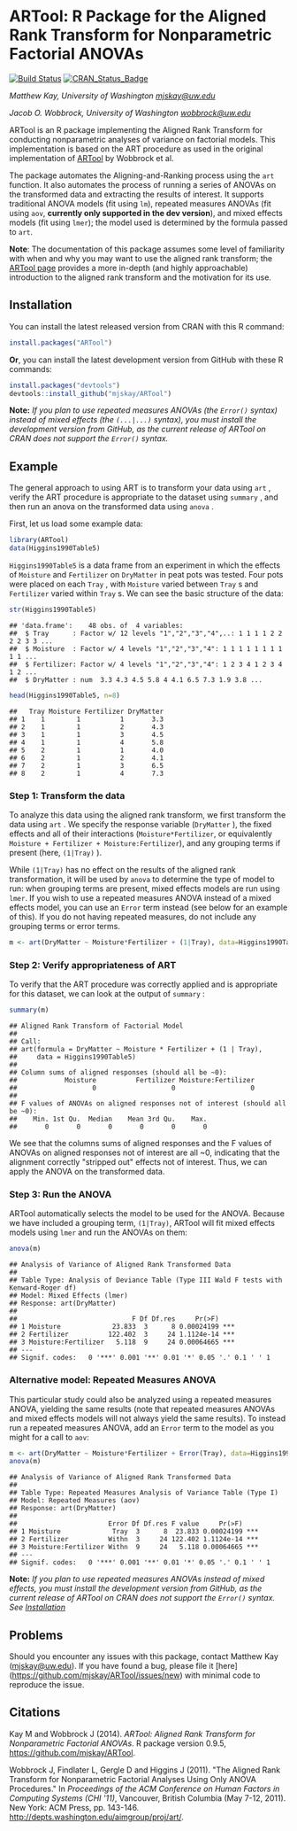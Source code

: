 # ARTool: R Package for the Aligned Rank Transform for Nonparametric Factorial ANOVAs 

[![Build Status](https://travis-ci.org/mjskay/ARTool.png?branch=master)](https://travis-ci.org/mjskay/ARTool)
[![CRAN_Status_Badge](http://www.r-pkg.org/badges/version/ARTool)](http://cran.r-project.org/web/packages/ARTool)

_Matthew Kay, University of Washington <mjskay@uw.edu>_

_Jacob O. Wobbrock, University of Washington <wobbrock@uw.edu>_

ARTool is an R package implementing the Aligned Rank Transform for conducting
nonparametric analyses of variance on factorial models. This implementation is
based on the ART procedure as used in the original implementation of 
[ARTool](http://depts.washington.edu/aimgroup/proj/art/) by Wobbrock et al.

The package automates the Aligning-and-Ranking process using the `art` function.
It also automates the process of running a series of ANOVAs on the transformed
data and extracting the results of interest. It supports traditional ANOVA
models (fit using `lm`), repeated measures ANOVAs (fit using `aov`, __currently
only supported in the dev version__), and 
mixed effects models (fit using `lmer`); the model used is determined by the
formula passed to `art`.

__Note__: The documentation of this package assumes some level of familiarity
with when and why you may want to use the aligned rank transform; the 
[ARTool page](http://depts.washington.edu/aimgroup/proj/art/) provides a more in-depth (and
highly approachable) introduction to the aligned rank transform and the
motivation for its use.

## Installation

You can install the latest released version from CRAN with this R command:


```r
install.packages("ARTool")
```

__Or__, you can install the latest development version from GitHub with these R
commands:


```r
install.packages("devtools")
devtools::install_github("mjskay/ARTool")
```

__Note:__ _If you plan to use repeated measures ANOVAs (the `Error()` syntax) instead of
mixed effects (the `(...|...)` syntax), you must install the development version
from GitHub, as the current release of ARTool on CRAN does not support the `Error()` 
syntax._

## Example

The general approach to using ART is to transform your data using `art` , verify
the ART procedure is appropriate to the dataset using `summary` , and then run an
anova on the transformed data using `anova` .

First, let us load some example data:


```r
library(ARTool)
data(Higgins1990Table5)
```

`Higgins1990Table5`  is a data frame from an experiment in which the effects of `Moisture`
and `Fertilizer` on `DryMatter` in peat pots was tested. Four pots were placed on
each `Tray` , with `Moisture` varied between `Tray` s and `Fertilizer` varied
within `Tray` s. We can see the basic structure of the data:


```r
str(Higgins1990Table5)
```

```
## 'data.frame':	48 obs. of  4 variables:
##  $ Tray      : Factor w/ 12 levels "1","2","3","4",..: 1 1 1 1 2 2 2 2 3 3 ...
##  $ Moisture  : Factor w/ 4 levels "1","2","3","4": 1 1 1 1 1 1 1 1 1 1 ...
##  $ Fertilizer: Factor w/ 4 levels "1","2","3","4": 1 2 3 4 1 2 3 4 1 2 ...
##  $ DryMatter : num  3.3 4.3 4.5 5.8 4 4.1 6.5 7.3 1.9 3.8 ...
```

```r
head(Higgins1990Table5, n=8)
```

```
##   Tray Moisture Fertilizer DryMatter
## 1    1        1          1       3.3
## 2    1        1          2       4.3
## 3    1        1          3       4.5
## 4    1        1          4       5.8
## 5    2        1          1       4.0
## 6    2        1          2       4.1
## 7    2        1          3       6.5
## 8    2        1          4       7.3
```

### Step 1: Transform the data

To analyze this data using the aligned rank transform, we first transform the
data using `art` . We specify the response variable (`DryMatter` ), the fixed
effects and all of their interactions (`Moisture*Fertilizer`, or equivalently 
`Moisture + Fertilizer + Moisture:Fertilizer`), and any grouping terms if 
present (here, `(1|Tray)` ). 

While `(1|Tray)` has no effect on the results of 
the aligned rank transformation, it will be used by `anova` to determine the 
type of model to run: when grouping terms are present, mixed effects models
are run using `lmer`. If you wish to use a repeated measures ANOVA instead of
a mixed effects model, you can use an `Error` term instead (see below for an
example of this). If you do not having repeated measures, do not include
any grouping terms or error terms. 


```r
m <- art(DryMatter ~ Moisture*Fertilizer + (1|Tray), data=Higgins1990Table5)
```

### Step 2: Verify appropriateness of ART

To verify that the ART procedure was correctly applied and is appropriate for
this dataset, we can look at the output of `summary` :


```r
summary(m)
```

```
## Aligned Rank Transform of Factorial Model
## 
## Call:
## art(formula = DryMatter ~ Moisture * Fertilizer + (1 | Tray), 
##     data = Higgins1990Table5)
## 
## Column sums of aligned responses (should all be ~0):
##            Moisture          Fertilizer Moisture:Fertilizer 
##                   0                   0                   0 
## 
## F values of ANOVAs on aligned responses not of interest (should all be ~0):
##    Min. 1st Qu.  Median    Mean 3rd Qu.    Max. 
##       0       0       0       0       0       0
```

We see that the columns sums of aligned responses and the F values of ANOVAs on
aligned responses not of interest are all ~0, indicating that the alignment
correctly "stripped out" effects not of interest. Thus, we can apply the ANOVA
on the transformed data. 

### Step 3: Run the ANOVA

ARTool automatically selects the model to be used
for the ANOVA. Because we have included a grouping term, `(1|Tray)`, ARTool
will fit mixed effects models using `lmer` and run the ANOVAs on them:


```r
anova(m)
```

```
## Analysis of Variance of Aligned Rank Transformed Data
## 
## Table Type: Analysis of Deviance Table (Type III Wald F tests with Kenward-Roger df) 
## Model: Mixed Effects (lmer)
## Response: art(DryMatter)
## 
##                             F Df Df.res     Pr(>F)    
## 1 Moisture             23.833  3      8 0.00024199 ***
## 2 Fertilizer          122.402  3     24 1.1124e-14 ***
## 3 Moisture:Fertilizer   5.118  9     24 0.00064665 ***
## ---
## Signif. codes:   0 '***' 0.001 '**' 0.01 '*' 0.05 '.' 0.1 ' ' 1
```

### Alternative model: Repeated Measures ANOVA

This particular study could also be analyzed using a repeated measures ANOVA, 
yielding the same results (note that repeated measures ANOVAs and mixed
effects models will not always yield the same results). To instead run
a repeated measures ANOVA, add an `Error` term to the model as you
might for a call to `aov`:


```r
m <- art(DryMatter ~ Moisture*Fertilizer + Error(Tray), data=Higgins1990Table5)
anova(m)
```

```
## Analysis of Variance of Aligned Rank Transformed Data
## 
## Table Type: Repeated Measures Analysis of Variance Table (Type I) 
## Model: Repeated Measures (aov)
## Response: art(DryMatter)
## 
##                       Error Df Df.res F value     Pr(>F)    
## 1 Moisture             Tray  3      8  23.833 0.00024199 ***
## 2 Fertilizer          Withn  3     24 122.402 1.1124e-14 ***
## 3 Moisture:Fertilizer Withn  9     24   5.118 0.00064665 ***
## ---
## Signif. codes:   0 '***' 0.001 '**' 0.01 '*' 0.05 '.' 0.1 ' ' 1
```

__Note:__ _If you plan to use repeated measures ANOVAs instead of mixed effects, 
you must install the development version from GitHub, as the current release 
of ARTool on CRAN does not support the `Error()` syntax. See [Installation](#installation)_

## Problems

Should you encounter any issues with this package, contact Matthew Kay
(<mjskay@uw.edu>). If you have found a bug, please file it [here]
(https://github.com/mjskay/ARTool/issues/new) with minimal code to reproduce the
issue.

## Citations

Kay M and Wobbrock J (2014). _ARTool: Aligned Rank Transform for
Nonparametric Factorial ANOVAs_. R package version 0.9.5, <https://github.com/mjskay/ARTool>.

Wobbrock J, Findlater L, Gergle D and Higgins J (2011). "The Aligned
Rank Transform for Nonparametric Factorial Analyses Using Only ANOVA
Procedures." In _Proceedings of the ACM Conference on Human Factors in
Computing Systems (CHI '11)_, Vancouver, British Columbia (May 7-12, 2011). 
New York: ACM Press, pp. 143-146. <http://depts.washington.edu/aimgroup/proj/art/>.
